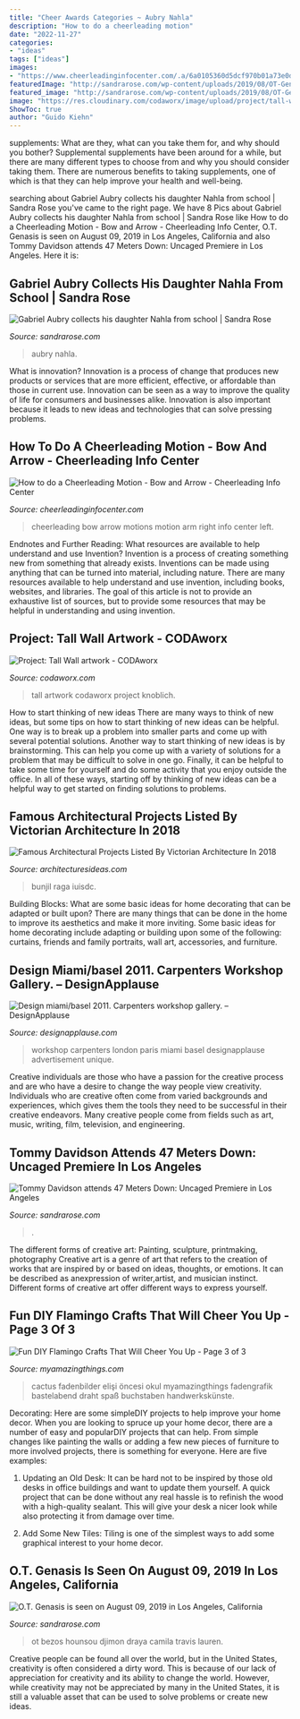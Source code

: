 ```yaml
---
title: "Cheer Awards Categories ~ Aubry Nahla"
description: "How to do a cheerleading motion"
date: "2022-11-27"
categories:
- "ideas"
tags: ["ideas"]
images:
- "https://www.cheerleadinginfocenter.com/.a/6a0105360d5dcf970b01a73e0d2622970d-600wi"
featuredImage: "http://sandrarose.com/wp-content/uploads/2019/08/OT-Genesis-in-la-GettyImages.jpg"
featured_image: "http://sandrarose.com/wp-content/uploads/2019/08/OT-Genesis-in-la-GettyImages.jpg"
image: "https://res.cloudinary.com/codaworx/image/upload/project/tall-wall-artwork.jpg"
ShowToc: true
author: "Guido Kiehn"
---
```



supplements: What are they, what can you take them for, and why should you bother?
Supplemental supplements have been around for a while, but there are many different types to choose from and why you should consider taking them. There are numerous benefits to taking supplements, one of which is that they can help improve your health and well-being.

	

		
searching about Gabriel Aubry collects his daughter Nahla from school | Sandra Rose you've came to the right page. We have 8 Pics about Gabriel Aubry collects his daughter Nahla from school | Sandra Rose like How to do a Cheerleading Motion - Bow and Arrow - Cheerleading Info Center, O.T. Genasis is seen on August 09, 2019 in Los Angeles, California and also Tommy Davidson attends 47 Meters Down: Uncaged Premiere in Los Angeles. Here it is:
		
    
## Gabriel Aubry Collects His Daughter Nahla From School | Sandra Rose

<img loading=lazy src="https://sandrarose.com/wp-content/uploads/2013/01/Gabewenn20065903.jpg" onerror="this.onerror=null;this.src='https://tse1.mm.bing.net/th?id=OIP.k0GnEHmuafqbumuHUTStIwHaLH&amp;pid=15.1';" alt="Gabriel Aubry collects his daughter Nahla from school | Sandra Rose">

_Source: sandrarose.com_

>aubry nahla. 

	

What is innovation?
Innovation is a process of change that produces new products or services that are more efficient, effective, or affordable than those in current use. Innovation can be seen as a way to improve the quality of life for consumers and businesses alike. Innovation is also important because it leads to new ideas and technologies that can solve pressing problems.

    
## How To Do A Cheerleading Motion - Bow And Arrow - Cheerleading Info Center

<img loading=lazy src="https://www.cheerleadinginfocenter.com/.a/6a0105360d5dcf970b01a73e0d2622970d-600wi" onerror="this.onerror=null;this.src='https://tse4.mm.bing.net/th?id=OIP.V3Ga2gT8Z82K8GooDkumbAHaFG&amp;pid=15.1';" alt="How to do a Cheerleading Motion - Bow and Arrow - Cheerleading Info Center">

_Source: cheerleadinginfocenter.com_

>cheerleading bow arrow motions motion arm right info center left. 

	

Endnotes and Further Reading: What resources are available to help understand and use Invention?
Invention is a process of creating something new from something that already exists. Inventions can be made using anything that can be turned into material, including nature. There are many resources available to help understand and use invention, including books, websites, and libraries. The goal of this article is not to provide an exhaustive list of sources, but to provide some resources that may be helpful in understanding and using invention.

    
## Project: Tall Wall Artwork - CODAworx

<img loading=lazy src="https://res.cloudinary.com/codaworx/image/upload/project/tall-wall-artwork.jpg" onerror="this.onerror=null;this.src='https://tse4.mm.bing.net/th?id=OIP.BhCz9YdqVFLrQNK1eZwzywHaJ4&amp;pid=15.1';" alt="Project: Tall Wall artwork - CODAworx">

_Source: codaworx.com_

>tall artwork codaworx project knoblich. 

	

How to start thinking of new ideas
There are many ways to think of new ideas, but some tips on how to start thinking of new ideas can be helpful. One way is to break up a problem into smaller parts and come up with several potential solutions. Another way to start thinking of new ideas is by brainstorming. This can help you come up with a variety of solutions for a problem that may be difficult to solve in one go. Finally, it can be helpful to take some time for yourself and do some activity that you enjoy outside the office. In all of these ways, starting off by thinking of new ideas can be a helpful way to get started on finding solutions to problems.

    
## Famous Architectural Projects Listed By Victorian Architecture In 2018

<img loading=lazy src="https://architecturesideas.com/wp-content/uploads/2018/07/featured-image-2.jpg" onerror="this.onerror=null;this.src='https://tse2.mm.bing.net/th?id=OIP.A9Hj8iv-PYnOdF92a7b_HQHaEK&amp;pid=15.1';" alt="Famous Architectural Projects Listed By Victorian Architecture In 2018">

_Source: architecturesideas.com_

>bunjil raga iuisdc. 

	

Building Blocks: What are some basic ideas for home decorating that can be adapted or built upon?
There are many things that can be done in the home to improve its aesthetics and make it more inviting. Some basic ideas for home decorating include adapting or building upon some of the following: curtains, friends and family portraits, wall art, accessories, and furniture.

    
## Design Miami/basel 2011. Carpenters Workshop Gallery. – DesignApplause

<img loading=lazy src="http://designapplause.com/wp-content/xG58hlz9/2011/06/2011basel-carpenters1.png" onerror="this.onerror=null;this.src='https://tse1.mm.bing.net/th?id=OIP.jmQ_XqHr-PyYVTeVSO6jqwHaE7&amp;pid=15.1';" alt="Design miami/basel 2011. Carpenters workshop gallery. – DesignApplause">

_Source: designapplause.com_

>workshop carpenters london paris miami basel designapplause advertisement unique. 

	

Creative individuals are those who have a passion for the creative process and are who have a desire to change the way people view creativity. Individuals who are creative often come from varied backgrounds and experiences, which gives them the tools they need to be successful in their creative endeavors. Many creative people come from fields such as art, music, writing, film, television, and engineering.

    
## Tommy Davidson Attends 47 Meters Down: Uncaged Premiere In Los Angeles

<img loading=lazy src="http://sandrarose.com/wp-content/uploads/2019/08/Tommy-Davidson-wenn36842660.jpg" onerror="this.onerror=null;this.src='https://tse4.mm.bing.net/th?id=OIP.AqtKxkvvT07FRd3M3MsZ5QHaLH&amp;pid=15.1';" alt="Tommy Davidson attends 47 Meters Down: Uncaged Premiere in Los Angeles">

_Source: sandrarose.com_

>. 

	

The different forms of creative art: Painting, sculpture, printmaking, photography
Creative art is a genre of art that refers to the creation of works that are inspired by or based on ideas, thoughts, or emotions. It can be described as anexpression of writer,artist, and musician instinct. Different forms of creative art offer different ways to express yourself.

    
## Fun DIY Flamingo Crafts That Will Cheer You Up - Page 3 Of 3

<img loading=lazy src="https://myamazingthings.com/wp-content/uploads/2017/02/e1380d704c24caf7e8211787dbf43b53.jpg" onerror="this.onerror=null;this.src='https://tse4.mm.bing.net/th?id=OIP.1tizjb0CvaOe-OIvp1jx8QHaJ4&amp;pid=15.1';" alt="Fun DIY Flamingo Crafts That Will Cheer You Up - Page 3 of 3">

_Source: myamazingthings.com_

>cactus fadenbilder elişi öncesi okul myamazingthings fadengrafik bastelabend draht spaß buchstaben handwerkskünste. 

	

Decorating: Here are some simpleDIY projects to help improve your home decor.
When you are looking to spruce up your home decor, there are a number of easy and popularDIY projects that can help. From simple changes like painting the walls or adding a few new pieces of furniture to more involved projects, there is something for everyone. Here are five examples:
1. Updating an Old Desk: It can be hard not to be inspired by those old desks in office buildings and want to update them yourself. A quick project that can be done without any real hassle is to refinish the wood with a high-quality sealant. This will give your desk a nicer look while also protecting it from damage over time.

2. Add Some New Tiles: Tiling is one of the simplest ways to add some graphical interest to your home decor.

    
## O.T. Genasis Is Seen On August 09, 2019 In Los Angeles, California

<img loading=lazy src="http://sandrarose.com/wp-content/uploads/2019/08/OT-Genesis-in-la-GettyImages.jpg" onerror="this.onerror=null;this.src='https://tse4.mm.bing.net/th?id=OIP.HV3GG3pRzgMDph-xI4bnxwHaJ4&amp;pid=15.1';" alt="O.T. Genasis is seen on August 09, 2019 in Los Angeles, California">

_Source: sandrarose.com_

>ot bezos hounsou djimon draya camila travis lauren. 

	

Creative people can be found all over the world, but in the United States, creativity is often considered a dirty word. This is because of our lack of appreciation for creativity and its ability to change the world. However, while creativity may not be appreciated by many in the United States, it is still a valuable asset that can be used to solve problems or create new ideas.


